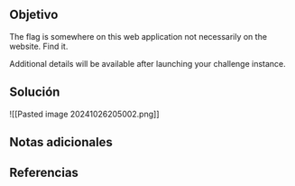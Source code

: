
## Objetivo

The flag is somewhere on this web application not necessarily on the website. Find it.

Additional details will be available after launching your challenge instance.

## Solución
![[Pasted image 20241026205002.png]]





## Notas adicionales

## Referencias



